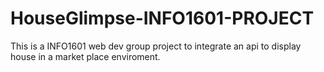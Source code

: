 # HouseGlimpse-INFO1601-PROJECT
This is a INFO1601 web dev group project to integrate an api to display house in a market place enviroment.
